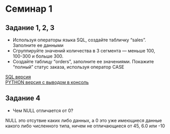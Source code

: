 # Семинар 1

## Задание 1, 2, 3

- Используя операторы языка SQL, создайте табличку “sales”. Заполните ее данными
- Сгруппируйте значений количества в 3 сегмента — меньше 100, 100-300 и больше 300.
- Создайте таблицу “orders”, заполните ее значениями. Покажите “полный” статус заказа, используя оператор CASE

[SQL версия](SQL_version.sql)  
[PYTHON версия с выводом в консоль](python_version.py)

## Задание 4

- Чем NULL отличается от 0?

NULL это отсутвие каких либо данных, а 0 это уже имеющиеся данные какого либо численного типа, ничем не отличающиеся от 45, 6.0 или -10
